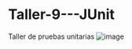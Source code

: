 # Taller-9---JUnit
Taller de pruebas unitarias
![image](https://user-images.githubusercontent.com/77010419/131067981-6f371437-202d-4f9f-a202-4ff0577939a2.png)
